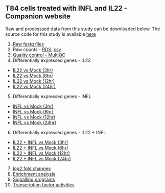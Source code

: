 ## T84 cells treated with INFL and IL22 - Companion website

Raw and processsed data from this study can be downloaded below. The source code for this study is available [here](https://github.com/ashwini-kr-sharma/Boulant-IL22-INFL)

1. [Raw fastq files](https://www.ncbi.nlm.nih.gov/gds)
2. Raw counts - [RDS](data/T84_IL22_INFL_filtered_counts.RDS), [csv](data/T84_IL22_INFL_filtered_counts.csv)
3. [Quality control - MultiQC](data/multiqc_report.html)
4. Differentially expressed genes - IL22
  - [IL22 vs Mock (3hr)](data/DGE)
  - [IL22 vs Mock (6hr)]()
  - [IL22 vs Mock (12hr)]()
  - [IL22 vs Mock (24hr)]()
5. Differentially expressed genes - INFL
  - [INFL vs Mock (3hr)]()
  - [INFL vs Mock (6hr)]()
  - [INFL vs Mock (12hr)]()
  - [INFL vs Mock (24hr)]()
6. Differentially expressed genes - IL22 + INFL
  - [IL22 + INFL vs Mock (3hr)]()
  - [IL22 + INFL vs Mock (6hr)]()
  - [IL22 + INFL vs Mock (12hr)]()
  - [IL22 + INFL vs Mock (24hr)]()
7. [log2 fold changes]()
8. [Enrichment analysis]()
9. [Signalling programs]()
10. [Transcription factor activities]()
